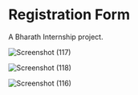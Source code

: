
# Registration Form

A Bharath Internship project.

![Screenshot (117)](https://github.com/leelasagarFX/Registration_Form/assets/109415830/02e293c5-cb1b-4517-80dc-52d00996daea)

![Screenshot (118)](https://github.com/leelasagarFX/Registration_Form/assets/109415830/9e82a448-1315-460b-8cab-559fc77c4279)

![Screenshot (116)](https://github.com/leelasagarFX/Registration_Form/assets/109415830/13980a02-7208-4531-9e4d-fa882b6328f3)

